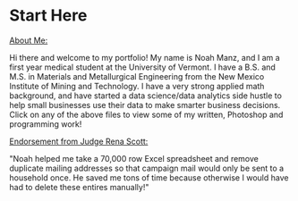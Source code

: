 # Start Here

<ins>About Me:</ins>
 
Hi there and welcome to my portfolio! My name is Noah Manz, and I am a first year medical student at the University of Vermont. I have a B.S. and M.S. in Materials and Metallurgical Engineering from the New Mexico Institute of Mining and Technology. I have a very strong applied math background, and have started a data science/data analytics side hustle to help small businesses use their data to make smarter business decisions. Click on any of the above files to view some of my written, Photoshop and programming work!

<ins>Endorsement from Judge Rena Scott:</ins>

"Noah helped me take a 70,000 row Excel spreadsheet and remove duplicate mailing addresses so that campaign mail would only be sent to a household once. He saved me tons of time because otherwise I would have had to delete these entires manually!"
